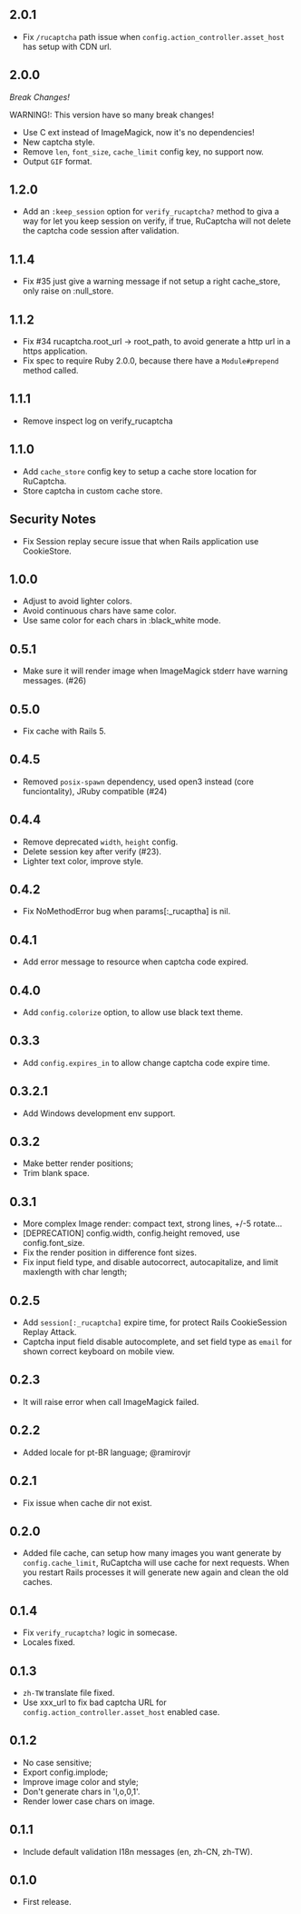 2.0.1
-----

- Fix `/rucaptcha` path issue when `config.action_controller.asset_host` has setup with CDN url.

2.0.0
-----

*Break Changes!*

WARNING!: This version have so many break changes!

- Use C ext instead of ImageMagick, now it's no dependencies!
- New captcha style.
- Remove `len`, `font_size`, `cache_limit` config key, no support now.
- Output `GIF` format.

1.2.0
-----

- Add an `:keep_session` option for `verify_rucaptcha?` method to giva a way for let you keep session on verify, if true, RuCaptcha will not delete the captcha code session after validation.

1.1.4
-----

- Fix #35 just give a warning message if not setup a right cache_store, only raise on :null_store.

1.1.2
-----

- Fix #34 rucaptcha.root_url -> root_path, to avoid generate a http url in a https application.
- Fix spec to require Ruby 2.0.0, because there have a `Module#prepend` method called.

1.1.1
-----

- Remove inspect log on verify_rucaptcha

1.1.0
-----

- Add `cache_store` config key to setup a cache store location for RuCaptcha.
- Store captcha in custom cache store.

## Security Notes

- Fix Session replay secure issue that when Rails application use CookieStore.

1.0.0
-----

- Adjust to avoid lighter colors.
- Avoid continuous chars have same color.
- Use same color for each chars in :black_white mode.

0.5.1
-----

- Make sure it will render image when ImageMagick stderr have warning messages. (#26)

0.5.0
-----

- Fix cache with Rails 5.

0.4.5
-----

- Removed `posix-spawn` dependency, used open3 instead (core funciontality), JRuby compatible (#24)

0.4.4
-----

- Remove deprecated `width`, `height` config.
- Delete session key after verify (#23).
- Lighter text color, improve style.

0.4.2
-----

- Fix NoMethodError bug when params[:_rucaptha] is nil.

0.4.1
-----

- Add error message to resource when captcha code expired.

0.4.0
-----

- Add `config.colorize` option, to allow use black text theme.

0.3.3
-----

- Add `config.expires_in` to allow change captcha code expire time.

0.3.2.1
-------

- Add Windows development env support.

0.3.2
-----

- Make better render positions;
- Trim blank space.

0.3.1
-----

- More complex Image render: compact text, strong lines, +/-5 rotate...
- [DEPRECATION] config.width, config.height removed, use config.font_size.
- Fix the render position in difference font sizes.
- Fix input field type, and disable autocorrect, autocapitalize, and limit maxlength with char length;

0.2.5
-----

- Add `session[:_rucaptcha]` expire time, for protect Rails CookieSession Replay Attack.
- Captcha input field disable autocomplete, and set field type as `email` for shown correct keyboard on mobile view.

0.2.3
-----

- It will raise error when call ImageMagick failed.

0.2.2
-----

- Added locale for pt-BR language; @ramirovjr

0.2.1
-----

- Fix issue when cache dir not exist.

0.2.0
-----

- Added file cache, can setup how many images you want generate by `config.cache_limit`,
  RuCaptcha will use cache for next requests.
  When you restart Rails processes it will generate new again and clean the old caches.

0.1.4
-----

- Fix `verify_rucaptcha?` logic in somecase.
- Locales fixed.

0.1.3
-----

- `zh-TW` translate file fixed.
- Use xxx_url to fix bad captcha URL for `config.action_controller.asset_host` enabled case.

0.1.2
-----

- No case sensitive;
- Export config.implode;
- Improve image color and style;
- Don't generate chars in 'l,o,0,1'.
- Render lower case chars on image.

0.1.1
-----

- Include default validation I18n messages (en, zh-CN, zh-TW).

0.1.0
-----

- First release.
